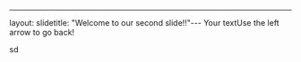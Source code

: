 ---
layout: slidetitle: "Welcome to our second slide!!"---
Your textUse the left arrow to go back!

sd

